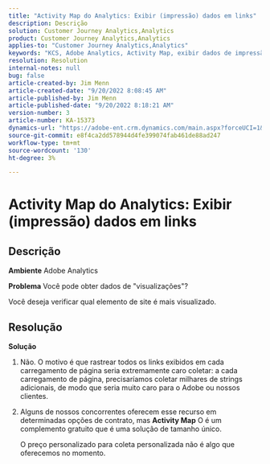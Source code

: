 ```yaml
---
title: "Activity Map do Analytics: Exibir (impressão) dados em links"
description: Descrição
solution: Customer Journey Analytics,Analytics
product: Customer Journey Analytics,Analytics
applies-to: "Customer Journey Analytics,Analytics"
keywords: "KCS, Adobe Analytics, Activity Map, exibir dados de impressão, links, exibições"
resolution: Resolution
internal-notes: null
bug: false
article-created-by: Jim Menn
article-created-date: "9/20/2022 8:08:45 AM"
article-published-by: Jim Menn
article-published-date: "9/20/2022 8:18:21 AM"
version-number: 3
article-number: KA-15373
dynamics-url: "https://adobe-ent.crm.dynamics.com/main.aspx?forceUCI=1&pagetype=entityrecord&etn=knowledgearticle&id=80e75a6f-bb38-ed11-9db1-0022480866ad"
source-git-commit: e8f4ca2dd578944d4fe399074fab461de88ad247
workflow-type: tm+mt
source-wordcount: '130'
ht-degree: 3%

---
```


# Activity Map do Analytics: Exibir (impressão) dados em links

## Descrição


<b>Ambiente</b>
Adobe Analytics

<b>Problema</b>
Você pode obter dados de &quot;visualizações&quot;?

Você deseja verificar qual elemento de site é mais visualizado.


## Resolução


<b>Solução</b>

1. Não. O motivo é que rastrear todos os links exibidos em cada carregamento de página seria extremamente caro coletar: a cada carregamento de página, precisaríamos coletar milhares de strings adicionais, de modo que seria muito caro para o Adobe ou nossos clientes.
2. Alguns de nossos concorrentes oferecem esse recurso em determinadas opções de contrato, mas <b>Activity Map</b> O é um complemento gratuito que é uma solução de tamanho único.

   O preço personalizado para coleta personalizada não é algo que oferecemos no momento.

